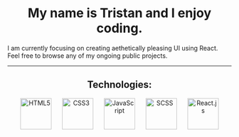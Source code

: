 <h1 align="center">My name is Tristan and I enjoy coding.</h1>
I am currently focusing on creating aethetically pleasing UI using React.
<br />
Feel free to browse any of my ongoing public projects. 
<hr />
<h2 align="center">Technologies:</h2>
<p align="center">
  <img src="https://cdn.svgporn.com/logos/html-5.svg" alt="HTML5" width="70" hspace="10"/>
  <img src="https://cdn.svgporn.com/logos/css-3.svg" alt="CSS3" width="70" hspace="10"/>
  <img src="https://cdn.svgporn.com/logos/javascript.svg" alt="JavaScript" width="70" hspace="10"/>
  <img src="https://cdn.svgporn.com/logos/sass.svg" alt="SCSS" width="70" hspace="10"/>
  <img src="https://cdn.svgporn.com/logos/react.svg" alt="React.js" width="70" hspace="10"/>
</p>

